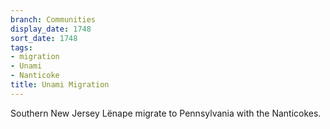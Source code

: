 ```yaml
---
branch: Communities
display_date: 1748
sort_date: 1748
tags:
- migration
- Unami
- Nanticoke
title: Unami Migration
---
```


Southern New Jersey Lënape migrate to Pennsylvania with the Nanticokes.
